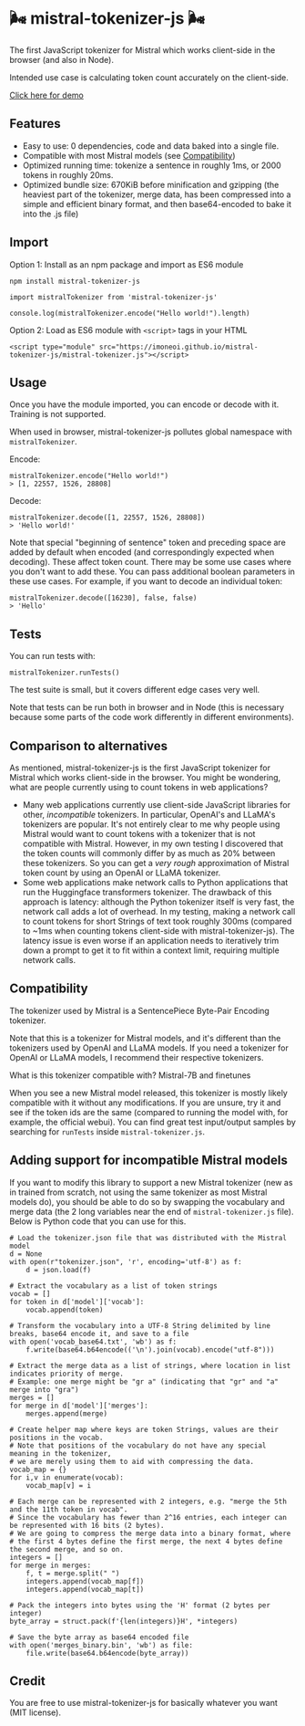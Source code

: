 # 🌬️ mistral-tokenizer-js 🌬️

The first JavaScript tokenizer for Mistral which works client-side in the browser (and also in Node).

Intended use case is calculating token count accurately on the client-side.

<a href="https://imoneoi.github.io/mistral-tokenizer-js/example-demo/build/">Click here for demo</a>

## Features

- Easy to use: 0 dependencies, code and data baked into a single file.
- Compatible with most Mistral models (see [Compatibility](#compatibility))
- Optimized running time: tokenize a sentence in roughly 1ms, or 2000 tokens in roughly 20ms.
- Optimized bundle size: 670KiB before minification and gzipping (the heaviest part of the tokenizer, merge data, has been compressed into a simple and efficient binary format, and then base64-encoded to bake it into the .js file)

## Import

Option 1: Install as an npm package and import as ES6 module

```
npm install mistral-tokenizer-js
```

```
import mistralTokenizer from 'mistral-tokenizer-js'

console.log(mistralTokenizer.encode("Hello world!").length)
```

Option 2: Load as ES6 module with `<script>` tags in your HTML

```
<script type="module" src="https://imoneoi.github.io/mistral-tokenizer-js/mistral-tokenizer.js"></script>
```

## Usage

Once you have the module imported, you can encode or decode with it. Training is not supported.

When used in browser, mistral-tokenizer-js pollutes global namespace with `mistralTokenizer`.

Encode:

```
mistralTokenizer.encode("Hello world!")
> [1, 22557, 1526, 28808]
```

Decode:

```
mistralTokenizer.decode([1, 22557, 1526, 28808])
> 'Hello world!'
```

Note that special "beginning of sentence" token and preceding space are added by default when encoded (and correspondingly expected when decoding). These affect token count. There may be some use cases where you don't want to add these. You can pass additional boolean parameters in these use cases. For example, if you want to decode an individual token:

```
mistralTokenizer.decode([16230], false, false)
> 'Hello'
```

## Tests

You can run tests with:

```
mistralTokenizer.runTests()
```

The test suite is small, but it covers different edge cases very well.

Note that tests can be run both in browser and in Node (this is necessary because some parts of the code work differently in different environments).

## Comparison to alternatives

As mentioned, mistral-tokenizer-js is the first JavaScript tokenizer for Mistral which works client-side in the browser. You might be wondering, what are people currently using to count tokens in web applications?

- Many web applications currently use client-side JavaScript libraries for other, _incompatible_ tokenizers. In particular, OpenAI's and LLaMA's tokenizers are popular. It's not entirely clear to me why people using Mistral would want to count tokens with a tokenizer that is not compatible with Mistral. However, in my own testing I discovered that the token counts will commonly differ by as much as 20% between these tokenizers. So you can get a _very rough_ approximation of Mistral token count by using an OpenAI or LLaMA tokenizer.
- Some web applications make network calls to Python applications that run the Huggingface transformers tokenizer. The drawback of this approach is latency: although the Python tokenizer itself is very fast, the network call adds a lot of overhead. In my testing, making a network call to count tokens for short Strings of text took roughly 300ms (compared to ~1ms when counting tokens client-side with mistral-tokenizer-js). The latency issue is even worse if an application needs to iteratively trim down a prompt to get it to fit within a context limit, requiring multiple network calls.

## Compatibility

The tokenizer used by Mistral is a SentencePiece Byte-Pair Encoding tokenizer.

Note that this is a tokenizer for Mistral models, and it's different than the tokenizers used by OpenAI and LLaMA models. If you need a tokenizer for OpenAI or LLaMA models, I recommend their respective tokenizers.

What is this tokenizer compatible with? Mistral-7B and finetunes

When you see a new Mistral model released, this tokenizer is mostly likely compatible with it without any modifications. If you are unsure, try it and see if the token ids are the same (compared to running the model with, for example, the official webui). You can find great test input/output samples by searching for `runTests` inside `mistral-tokenizer.js`.

## Adding support for incompatible Mistral models

If you want to modify this library to support a new Mistral tokenizer (new as in trained from scratch, not using the same tokenizer as most Mistral models do), you should be able to do so by swapping the vocabulary and merge data (the 2 long variables near the end of `mistral-tokenizer.js` file). Below is Python code that you can use for this.

```
# Load the tokenizer.json file that was distributed with the Mistral model
d = None
with open(r"tokenizer.json", 'r', encoding='utf-8') as f:
    d = json.load(f)
 
# Extract the vocabulary as a list of token strings
vocab = []
for token in d['model']['vocab']:
    vocab.append(token)
 
# Transform the vocabulary into a UTF-8 String delimited by line breaks, base64 encode it, and save to a file
with open('vocab_base64.txt', 'wb') as f:
    f.write(base64.b64encode(('\n').join(vocab).encode("utf-8")))
 
# Extract the merge data as a list of strings, where location in list indicates priority of merge.
# Example: one merge might be "gr a" (indicating that "gr" and "a" merge into "gra")
merges = []
for merge in d['model']['merges']:
    merges.append(merge)
 
# Create helper map where keys are token Strings, values are their positions in the vocab.
# Note that positions of the vocabulary do not have any special meaning in the tokenizer,
# we are merely using them to aid with compressing the data.
vocab_map = {}
for i,v in enumerate(vocab):
    vocab_map[v] = i
 
# Each merge can be represented with 2 integers, e.g. "merge the 5th and the 11th token in vocab".
# Since the vocabulary has fewer than 2^16 entries, each integer can be represented with 16 bits (2 bytes).
# We are going to compress the merge data into a binary format, where
# the first 4 bytes define the first merge, the next 4 bytes define the second merge, and so on.
integers = []
for merge in merges:
    f, t = merge.split(" ")
    integers.append(vocab_map[f])
    integers.append(vocab_map[t])
 
# Pack the integers into bytes using the 'H' format (2 bytes per integer)
byte_array = struct.pack(f'{len(integers)}H', *integers)
 
# Save the byte array as base64 encoded file
with open('merges_binary.bin', 'wb') as file:
    file.write(base64.b64encode(byte_array))
```

## Credit

You are free to use mistral-tokenizer-js for basically whatever you want (MIT license).
